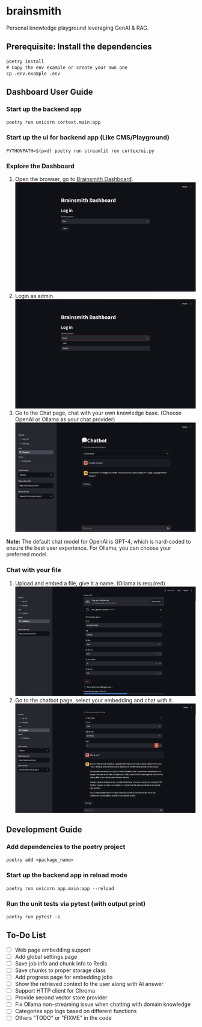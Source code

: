 # brainsmith
Personal knowledge playground leveraging GenAI &amp; RAG.

## Prerequisite: Install the dependencies 
```shell
poetry install
# Copy the env example or create your own one
cp .env.example .env
```

## Dashboard User Guide

### Start up the backend app
```shell
poetry run uvicorn cortext.main:app
```

### Start up the ui for backend app (Like CMS/Playground)
```shell
PYTHONPATH=$(pwd) poetry run streamlit run cortex/ui.py
```

### Explore the Dashboard
1. Open the browser, go to [Brainsmith Dashboard](http://localhost:5701).
![image not found](docs/images/image.png)
2. Login as admin.
![alt text](docs/images/image-1.png)
3. Go to the Chat page, chat with your own knowledge base. (Choose OpenAI or Ollama as your chat provider)
![alt text](docs/images/image-2.png)

**Note:** The default chat model for OpenAI is GPT-4, which is hard-coded to ensure the best user experience. For Ollama, you can choose your preferred model.

### Chat with your file
1. Upload and embed a file, give it a name. (Ollama is required)
![alt text](docs/images/image-3.png)
2. Go to the chatbot page, select your embedding and chat with it.
![alt text](docs/images/image-4.png)

## Development Guide

### Add dependencies to the poetry project
```shell
poetry add <package_name>
```

### Start up the backend app in reload mode
```shell
poetry run uvicorn app.main:app --reload
```

### Run the unit tests via pytest (with output print)
```shell
poetry run pytest -s
```

## To-Do List
- [ ] Web page embedding support
- [ ] Add global settings page
- [ ] Save job info and chunk info to Redis
- [ ] Save chunks to proper storage class
- [ ] Add progress page for embedding jobs
- [ ] Show the retrieved context to the user along with AI answer
- [ ] Support HTTP client for Chroma
- [ ] Provide second vector store provider
- [ ] Fix Ollama non-streaming issue when chatting with domain knowledge
- [ ] Categories app logs based on different functions
- [ ] Others "TODO" or "FIXME" in the code